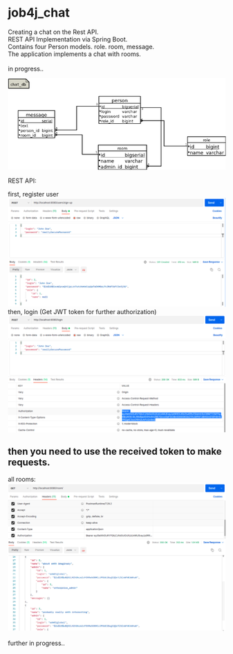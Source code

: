 # job4j_chat

Creating a chat on the Rest API.<br>
REST API Implementation via Spring Boot.<br>
Contains four Person models. role. room, message.<br>
The application implements a chat with rooms.
<br> 
<br>
in progress..

![scheme_db](img/scheme_db.png) <br>

REST API:<br>

first, register user
![register](img/register.png) <br>
then, login (Get JWT token for further authorization)
![authorization](img/authorization.png) <br>
## then you need to use the received token to make requests. ##
all rooms:
![rooms](img/rooms.png) <br>
<br>
further in progress..

